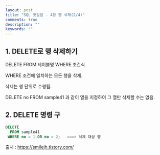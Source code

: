 ```yaml
---
layout: post
title: "SQL 첫걸음 - 4장 행 삭제(2/4)" 
comments: true
description: ""
keywords: ""
---
```


## 1. DELETE로 행 삭제하기  
DELETE FROM 테이블명 WHERE 조건식

WHERE 조건에 일치하는 모든 행을 삭제. 

삭제는 행 단위로 수행됨. 

DELETE no FROM sample41 과 같이 열을 지정하여 그 열만 삭제할 수는 없음. 


## 2. DELETE 명령 구 

```sql
DELETE 
  FROM sample41
 WHERE no = 1 OR no = 2;   ===> 삭제 대상 행
```

출처 : https://smilejh.tistory.com/